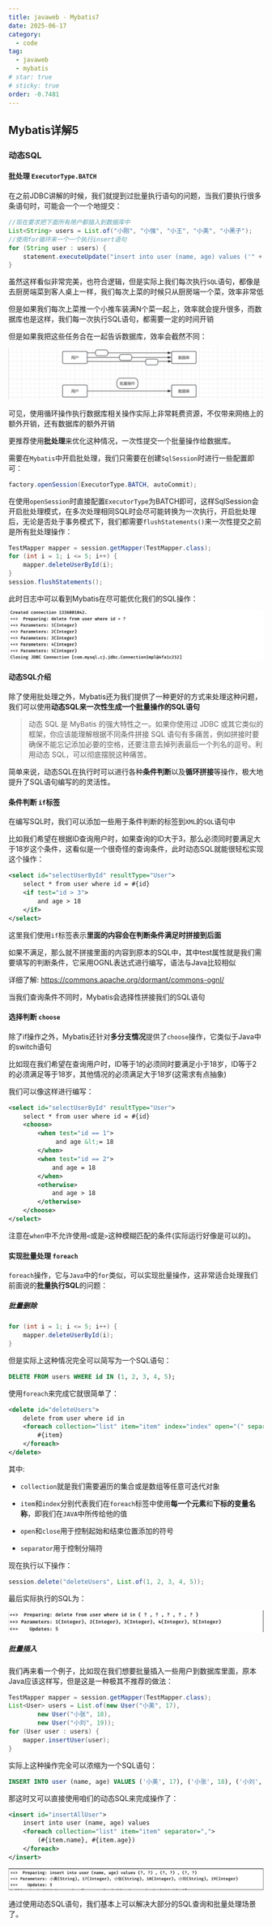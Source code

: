 ```yaml
---
title: javaweb - Mybatis7
date: 2025-06-17
category:
  - code
tag:
  - javaweb
  - mybatis
# star: true
# sticky: true
order: -0.7481
---
```


## Mybatis详解5

### 动态SQL

#### 批处理 `ExecutorType.BATCH`

在之前JDBC讲解的时候，我们就提到过批量执行语句的问题，当我们要执行很多条语句时，可能会一个一个地提交：

```java
//现在要求把下面所有用户都插入到数据库中
List<String> users = List.of("小刚", "小强", "小王", "小美", "小黑子");
//使用for循环来一个一个执行insert语句
for (String user : users) {
    statement.executeUpdate("insert into user (name, age) values ('" + user + "', 18)");
}
```

虽然这样看似非常完美，也符合逻辑，但是实际上我们每次执行`SQL`语句，都像是去厨房端菜到客人桌上一样，我们每次上菜的时候只从厨房端一个菜，效率非常低

但是如果我们每次上菜推一个小推车装满N个菜一起上，效率就会提升很多，而数据库也是这样，我们每一次执行SQL语句，都需要一定的时间开销

但是如果我把这些任务合在一起告诉数据库，效率会截然不同：

![alt text](../../../img/javaweb/20.png)

可见，使用循环操作执行数据库相关操作实际上非常耗费资源，不仅带来网络上的额外开销，还有数据库的额外开销

更推荐使用**批处理**来优化这种情况，一次性提交一个批量操作给数据库。

需要在`Mybatis`中开启批处理，我们只需要在创建`SqlSession`时进行一些配置即可：

```java
factory.openSession(ExecutorType.BATCH, autoCommit);
```

在使用`openSession`时直接配置`ExecutorType`为BATCH即可，这样SqlSession会开启批处理模式，在多次处理相同SQL时会尽可能转换为一次执行，开启批处理后，无论是否处于事务模式下，我们都需要`flushStatements()`来一次性提交之前是所有批处理操作：

```java
TestMapper mapper = session.getMapper(TestMapper.class);
for (int i = 1; i <= 5; i++) {
    mapper.deleteUserById(i);
}
session.flushStatements();
```

此时日志中可以看到Mybatis在尽可能优化我们的SQL操作：

![alt text](../../../img/javaweb/21.png)

#### 动态SQL介绍

除了使用批处理之外，Mybatis还为我们提供了一种更好的方式来处理这种问题，我们可以使用**动态SQL来一次性生成一个批量操作的SQL语句**

> 动态 SQL 是 MyBatis 的强大特性之一。如果你使用过 JDBC 或其它类似的框架，你应该能理解根据不同条件拼接 SQL 语句有多痛苦，例如拼接时要确保不能忘记添加必要的空格，还要注意去掉列表最后一个列名的逗号。利用动态 SQL，可以彻底摆脱这种痛苦。

简单来说，动态SQL在执行时可以进行各种**条件判断**以及**循环拼接**等操作，极大地提升了SQL语句编写的的灵活性。

#### 条件判断  `if`标签

在编写SQL时，我们可以添加一些用于条件判断的标签到`XML`的`SQL`语句中

比如我们希望在根据ID查询用户时，如果查询的ID大于3，那么必须同时要满足大于18岁这个条件，这看似是一个很奇怪的查询条件，此时动态SQL就能很轻松实现这个操作：

```xml
<select id="selectUserById" resultType="User">
    select * from user where id = #{id}
    <if test="id > 3">
        and age > 18
    </if>
</select>
```

这里我们使用`if`标签表示**里面的内容会在判断条件满足时拼接到后面**

如果不满足，那么就不拼接里面的内容到原本的SQL中，其中test属性就是我们需要填写的判断条件，它采用OGNL表达式进行编写，语法与Java比较相似

详细了解: <https://commons.apache.org/dormant/commons-ognl/>

当我们查询条件不同时，Mybatis会选择性拼接我们的SQL语句

#### 选择判断 `choose`

除了if操作之外，Mybatis还针对**多分支情况**提供了`choose`操作，它类似于Java中的switch语句

比如现在我们希望在查询用户时，ID等于1的必须同时要满足小于18岁，ID等于2的必须满足等于18岁，其他情况的必须满足大于18岁(这需求有点抽象)

我们可以像这样进行编写：

```xml
<select id="selectUserById" resultType="User">
    select * from user where id = #{id}
    <choose>
        <when test="id == 1">
             and age &lt;= 18
        </when>
        <when test="id == 2">
            and age = 18
        </when>
        <otherwise>
            and age > 18
        </otherwise>
    </choose>
</select>
```

注意在`when`中不允许使用`<`或是`>`这种模糊匹配的条件(实际运行好像是可以的)。

#### 实现批量处理 `foreach`

`foreach`操作，它与`Java`中的`for`类似，可以实现批量操作，这非常适合处理我们前面说的**批量执行SQL**的问题：

##### 批量删除

```java
for (int i = 1; i <= 5; i++) {
    mapper.deleteUserById(i);
}
```

但是实际上这种情况完全可以简写为一个SQL语句：

```sql
DELETE FROM users WHERE id IN (1, 2, 3, 4, 5);
```

使用`foreach`来完成它就很简单了：

```xml
<delete id="deleteUsers">
    delete from user where id in
    <foreach collection="list" item="item" index="index" open="(" separator="," close=")">
        #{item}
    </foreach>
</delete>
```

其中:

- `collection`就是我们需要遍历的集合或是数组等任意可迭代对象

- `item`和`index`分别代表我们在`foreach`标签中使用**每一个元素**和**下标的变量名称**，即我们在`JAVA`中所传给他的值

- `open`和`close`用于控制起始和结束位置添加的符号

- `separator`用于控制分隔符

现在执行以下操作：

```java
session.delete("deleteUsers", List.of(1, 2, 3, 4, 5));
```

最后实际执行的SQL为：

![alt text](../../../img/javaweb/22.png)

##### 批量插入

我们再来看一个例子，比如现在我们想要批量插入一些用户到数据库里面，原本Java应该这样写，但是这是一种极其不推荐的做法：

```java
TestMapper mapper = session.getMapper(TestMapper.class);
List<User> users = List.of(new User("小美", 17),
        new User("小张", 18),
        new User("小刘", 19));
for (User user : users) {
    mapper.insertUser(user);
}
```

实际上这种操作完全可以浓缩为一个SQL语句：

```sql
INSERT INTO user (name, age) VALUES ('小美', 17), ('小张', 18), ('小刘', 19);
```

那这时又可以直接使用咱们的动态SQL来完成操作了：

```xml
<insert id="insertAllUser">
    insert into user (name, age) values
    <foreach collection="list" item="item" separator=",">
        (#{item.name}, #{item.age})
    </foreach>
</insert>
```

![alt text](../../../img/javaweb/23.png)

通过使用动态SQL语句，我们基本上可以解决大部分的SQL查询和批量处理场景了。
